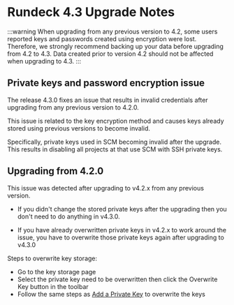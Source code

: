 # Rundeck 4.3 Upgrade Notes

:::warning
When upgrading from any previous version to 4.2, some users reported keys and passwords created using encryption were lost. Therefore, we strongly recommend backing up your data before upgrading from 4.2 to 4.3. Data created prior to version 4.2 should not be affected when upgrading to 4.3.
:::

## Private keys and password encryption issue

The release 4.3.0 fixes an issue that results in invalid credentials after upgrading from any previous version to 4.2.0.

This issue is related to the key encryption method and causes keys already stored using previous versions to become invalid.

Specifically, private keys used in SCM becoming invalid after the upgrade. This results in disabling all projects at that use SCM with SSH private keys.

## Upgrading from 4.2.0

This issue was detected after upgrading to v4.2.x from any previous version.

- If you didn't change the stored private keys after the upgrading then you don't need to do anything in v4.3.0.

- If you have already overwritten private keys in v4.2.x to work around the issue, you have to overwrite those private keys again after upgrading to v4.3.0 

Steps to overwrite key storage:

- Go to the key storage page
- Select the private key need to be overwritten then click the Overwrite Key button in the toolbar
- Follow the same steps as [Add a Private Key](/manual/system-configs.html#key-storage) to overwrite the keys
